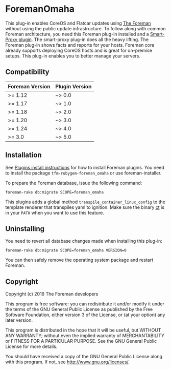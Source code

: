 # ForemanOmaha

This plug-in enables CoreOS and Flatcar updates using [The Foreman](https://theforeman.org/) without using the public update infrastructure.
To follow along with common Foreman architecture, you need this Foreman plug-in installed and a [Smart-Proxy plugin](https://github.com/theforeman/smart_proxy_omaha). The smart-proxy plug-in does all the heavy lifting. The Foreman plug-in shows facts and reports for your hosts.
Foreman core already supports deploying CoreOS hosts and is great for on-premise setups. This plug-in enables you to better manage your servers.

## Compatibility

| Foreman Version | Plugin Version |
| --------------- | -------------- |
| >= 1.12         | ~> 0.0         |
| >= 1.17         | ~> 1.0         |
| >= 1.18         | ~> 2.0         |
| >= 1.20         | ~> 3.0         |
| >= 1.24         | ~> 4.0         |
| >= 3.0          | ~> 5.0         |

## Installation

See [Plugins install instructions](https://theforeman.org/plugins/)
for how to install Foreman plugins.
You need to install the package `tfm-rubygem-foreman_omaha` or use foreman-installer.

To prepare the Foreman database, issue the following command:

```
foreman-rake db:migrate SCOPE=foreman_omaha
```

This plugins adds a global method `transpile_container_linux_config` to the template renderer that transpiles yaml to ignition. Make sure the binary [ct](https://github.com/coreos/container-linux-config-transpiler) is in your `PATH` when you want to use this feature.

## Uninstalling

You need to revert all database changes made when installing this plug-in:

```
foreman-rake db:migrate SCOPE=foreman_omaha VERSION=0
```

You can then safely remove the operating system package and restart Foreman.

## Copyright

Copyright (c) 2016 The Foreman developers

This program is free software: you can redistribute it and/or modify
it under the terms of the GNU General Public License as published by
the Free Software Foundation, either version 3 of the License, or
(at your option) any later version.

This program is distributed in the hope that it will be useful,
but WITHOUT ANY WARRANTY; without even the implied warranty of
MERCHANTABILITY or FITNESS FOR A PARTICULAR PURPOSE.  See the
GNU General Public License for more details.

You should have received a copy of the GNU General Public License
along with this program.  If not, see <http://www.gnu.org/licenses/>.

